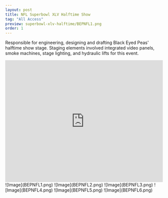 ```yaml
---
layout: post
title: NFL Superbowl XLV Halftime Show
tag: "All Access"
preview: superbowl-xlv-halftime/BEPNFL1.png
order: 1
---
```

Responsible for engineering, designing and drafting Black Eyed Peas' halftime show stage. Staging elements involved integrated video panels, smoke machines, stage lighting, and hydraulic lifts for this event.

<iframe frameborder="0" scrolling="no" height="390" width="100%" src="https://www.youtube.com/embed/xPIiaSnYV5E" allow="autoplay; encrypted-media" allowfullscreen></iframe>
![Image](BEPNFL1.png)
![Image](BEPNFL2.png)
![Image](BEPNFL3.png)
![Image](BEPNFL4.png)
![Image](BEPNFL5.png)
![Image](BEPNFL6.png)
